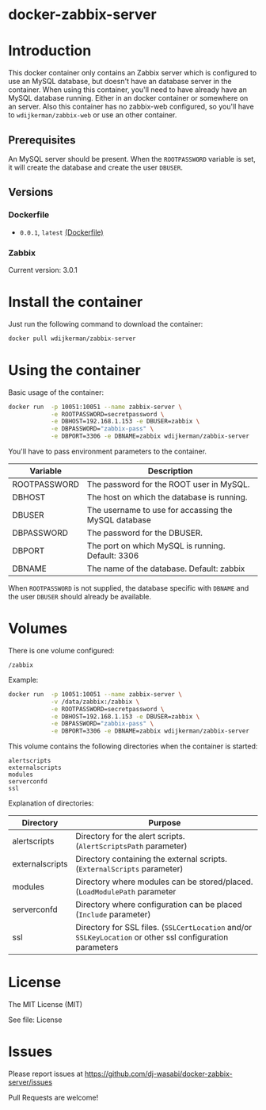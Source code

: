 # docker-zabbix-server


# Introduction

This docker container only contains an Zabbix server which is configured to use an MySQL database, but doesn't have an database server in the container. When using this container, you'll need to have already have an MySQL database running. Either in an docker container or somewhere on an server.
Also this container has no zabbix-web configured, so you'll have to `wdijkerman/zabbix-web` or use an other container.

## Prerequisites

An MySQL server should be present. When the `ROOTPASSWORD` variable is set, it will create the database and create the user `DBUSER`.

## Versions

### Dockerfile
- `0.0.1`, `latest` [(Dockerfile)](https://github.com/dj-wasabi/docker-zabbix-server/blob/master/Dockerfile)

### Zabbix

Current version: 3.0.1

# Install the container

Just run the following command to download the container:

```bash
docker pull wdijkerman/zabbix-server
```

# Using the container

Basic usage of the container:

```bash
docker run  -p 10051:10051 --name zabbix-server \
            -e ROOTPASSWORD=secretpassword \
            -e DBHOST=192.168.1.153 -e DBUSER=zabbix \
            -e DBPASSWORD="zabbix-pass" \
            -e DBPORT=3306 -e DBNAME=zabbix wdijkerman/zabbix-server
```

You'll have to pass environment parameters to the container. 

| Variable     | Description|
| -------------|-------------|
| ROOTPASSWORD | The password for the ROOT user in MySQL. |
| DBHOST       | The host on which the database is running. |
| DBUSER       | The username to use for accassing the MySQL database|
| DBPASSWORD   | The password for the DBUSER. |
| DBPORT       | The port on which MySQL is running. Default: 3306 |
| DBNAME       | The name of the database. Default: zabbix|

When `ROOTPASSWORD` is not supplied, the database specific with `DBNAME` and the user `DBUSER` should already be available.

# Volumes

There is one volume configured:

```
/zabbix
```

Example:
```bash
docker run  -p 10051:10051 --name zabbix-server \
            -v /data/zabbix:/zabbix \
            -e ROOTPASSWORD=secretpassword \
            -e DBHOST=192.168.1.153 -e DBUSER=zabbix \
            -e DBPASSWORD="zabbix-pass" \
            -e DBPORT=3306 -e DBNAME=zabbix wdijkerman/zabbix-server
```

This volume contains the following directories when the container is started:
```
alertscripts
externalscripts
modules
serverconfd
ssl
```

Explanation of directories:

| Directory       | Purpose|
| ----------------|-------------|
| alertscripts    | Directory for the alert scripts. (`AlertScriptsPath` parameter)|
| externalscripts | Directory containing the external scripts. (`ExternalScripts` parameter)|
| modules         | Directory where modules can be stored/placed. (`LoadModulePath` parameter |
| serverconfd     | Directory where configuration can be placed (`Include` parameter) |
| ssl             | Directory for SSL files. (`SSLCertLocation` and/or `SSLKeyLocation` or other ssl configuration parameters|


# License

The MIT License (MIT)

See file: License

# Issues

Please report issues at https://github.com/dj-wasabi/docker-zabbix-server/issues 

Pull Requests are welcome!
